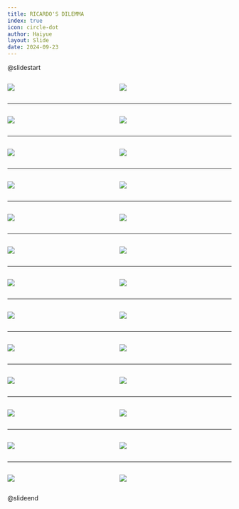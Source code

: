 ```yaml
---
title: RICARDO'S DILEMMA
index: true
icon: circle-dot
author: Haiyue
layout: Slide
date: 2024-09-23
---
```

 
@slidestart

<div style="display:flex">
<div style="flex:1">

![](/reading/english/Level-T/RICARDO'S%20DILEMMA/001.webp)
</div>
<div style="flex:1">

![](/reading/english/Level-T/RICARDO'S%20DILEMMA/002.webp)
</div>
</div>

---

<div style="display:flex">
<div style="flex:1">

![](/reading/english/Level-T/RICARDO'S%20DILEMMA/003.webp)
</div>
<div style="flex:1">

![](/reading/english/Level-T/RICARDO'S%20DILEMMA/004.webp)
</div>
</div>

---

<div style="display:flex">
<div style="flex:1">

![](/reading/english/Level-T/RICARDO'S%20DILEMMA/005.webp)
</div>
<div style="flex:1">

![](/reading/english/Level-T/RICARDO'S%20DILEMMA/006.webp)
</div>
</div>

---

<div style="display:flex">
<div style="flex:1">

![](/reading/english/Level-T/RICARDO'S%20DILEMMA/007.webp)
</div>
<div style="flex:1">

![](/reading/english/Level-T/RICARDO'S%20DILEMMA/008.webp)
</div>
</div>

---

<div style="display:flex">
<div style="flex:1">

![](/reading/english/Level-T/RICARDO'S%20DILEMMA/009.webp)
</div>
<div style="flex:1">

![](/reading/english/Level-T/RICARDO'S%20DILEMMA/010.webp)
</div>
</div>

---

<div style="display:flex">
<div style="flex:1">

![](/reading/english/Level-T/RICARDO'S%20DILEMMA/011.webp)
</div>
<div style="flex:1">

![](/reading/english/Level-T/RICARDO'S%20DILEMMA/012.webp)
</div>
</div>

---

<div style="display:flex">
<div style="flex:1">

![](/reading/english/Level-T/RICARDO'S%20DILEMMA/013.webp)
</div>
<div style="flex:1">

![](/reading/english/Level-T/RICARDO'S%20DILEMMA/014.webp)
</div>
</div>

---

<div style="display:flex">
<div style="flex:1">

![](/reading/english/Level-T/RICARDO'S%20DILEMMA/015.webp)
</div>
<div style="flex:1">

![](/reading/english/Level-T/RICARDO'S%20DILEMMA/016.webp)
</div>
</div>

---

<div style="display:flex">
<div style="flex:1">

![](/reading/english/Level-T/RICARDO'S%20DILEMMA/017.webp)
</div>
<div style="flex:1">

![](/reading/english/Level-T/RICARDO'S%20DILEMMA/018.webp)
</div>
</div>

---

<div style="display:flex">
<div style="flex:1">

![](/reading/english/Level-T/RICARDO'S%20DILEMMA/019.webp)
</div>
<div style="flex:1">

![](/reading/english/Level-T/RICARDO'S%20DILEMMA/020.webp)
</div>
</div>

---

<div style="display:flex">
<div style="flex:1">

![](/reading/english/Level-T/RICARDO'S%20DILEMMA/021.webp)
</div>
<div style="flex:1">

![](/reading/english/Level-T/RICARDO'S%20DILEMMA/022.webp)
</div>
</div>

---

<div style="display:flex">
<div style="flex:1">

![](/reading/english/Level-T/RICARDO'S%20DILEMMA/023.webp)
</div>
<div style="flex:1">

![](/reading/english/Level-T/RICARDO'S%20DILEMMA/024.webp)
</div>
</div>

---

<div style="display:flex">
<div style="flex:1">

![](/reading/english/Level-T/RICARDO'S%20DILEMMA/025.webp)
</div>
<div style="flex:1">

![](/reading/english/Level-T/RICARDO'S%20DILEMMA/026.webp)
</div>
</div>

@slideend